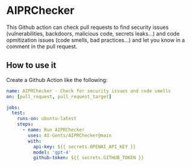 # AIPRChecker

This Github action can check pull requests to find security issues (vulnerabilities, backdoors, malicious code, secrets leaks...) and code opmitization issues (code smells, bad practices...) and let you know in a comment in the pull request.

## How to use it

Create a Github Action like the following:

```yaml
name: AIPRChecker - Check for security issues and code smells
on: [pull_request, pull_request_target]

jobs:
  test:
    runs-on: ubuntu-latest
    steps:
      - name: Run AIPRChecker
        uses: AI-Gents/AIPRChecker@main
        with:
          api-key: ${{ secrets.OPENAI_API_KEY }}
          model: 'gpt-4'
          github-token: ${{ secrets.GITHUB_TOKEN }}
``````